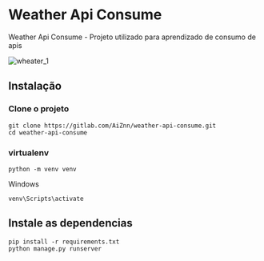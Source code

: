 # Weather Api Consume
Weather Api Consume - Projeto utilizado para aprendizado de consumo de apis

![wheater_1](/uploads/bbf03def581ebcd4b35260d20ed50505/wheater_1.png)

## Instalação

### Clone o projeto
```
git clone https://gitlab.com/AiZnn/weather-api-consume.git
cd weather-api-consume
```

### virtualenv
```
python -m venv venv
```
Windows
```
venv\Scripts\activate
```



## Instale as dependencias
```
pip install -r requirements.txt
python manage.py runserver
```

